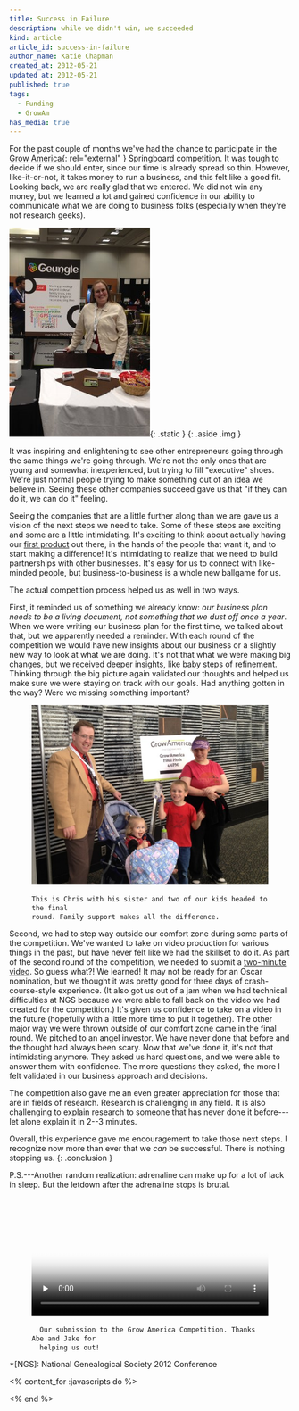 ```yaml
---
title: Success in Failure
description: while we didn't win, we succeeded
kind: article
article_id: success-in-failure
author_name: Katie Chapman
created_at: 2012-05-21
updated_at: 2012-05-21
published: true
tags:
  - Funding
  - GrowAm
has_media: true
---
```


For the past couple of months we've had the chance to participate in the [Grow
America](http://web.archive.org/web/20120621062316/http://www.growam.com/){:
rel="external" } Springboard competition.  It was tough to decide if we should
enter, since our time is already spread so thin. However, like-it-or-not, it
takes money to run a business, and this felt like a good fit. Looking back, we
are really glad that we entered. We did not win any money, but we learned a lot
and gained confidence in our ability to communicate what we are doing to
business folks (especially when they're not research geeks).

<!--MORE-->

![Katie at our half-table during the Grow America competition](growam2012-katie.jpg){: .static }
{: .aside .img }

It was inspiring and enlightening to see other entrepreneurs going through the
same things we're going through. We're not the only ones that are young and
somewhat inexperienced, but trying to fill "executive" shoes. We're just normal
people trying to make something out of an idea we believe in. Seeing these
other companies succeed gave us that "if they can do it, we can do it" feeling.

Seeing the companies that are a little further along than we are gave us a
vision of the next steps we need to take. Some of these steps are exciting and
some are a little intimidating. It's exciting to think about actually having
our [first product](/products#geungle) out there, in the hands of the people
that want it, and to start making a difference! It's intimidating to realize
that we need to build partnerships with other businesses. It's easy for us to
connect with like-minded people, but business-to-business is a whole new
ballgame for us.

The actual competition process helped us as well in two ways.

First, it reminded us of something we already know: *our business plan needs to
be a living document, not something that we dust off once a year*. When we were
writing our business plan for the first time, we talked about that, but we
apparently needed a reminder. With each round of the competition we would have
new insights about our business or a slightly new way to look at what we are
doing. It's not that what we were making big changes, but we received deeper
insights, like baby steps of refinement. Thinking through the big picture again
validated our thoughts and helped us make sure we were staying on track with
our goals. Had anything gotten in the way? Were we missing something important?

<figure class="img">
  <img class="static" alt="Chris, two kids, and a sister on the way to the final round" src="growam2012-chrisandothers.jpg" />
  <figcaption class="small">

    This is Chris with his sister and two of our kids headed to the final
    round. Family support makes all the difference.

  </figcaption>
</figure>

Second, we had to step way outside our comfort zone during some parts of the
competition. We've wanted to take on video production for various things in the
past, but have never felt like we had the skillset to do it. As part of the
second round of the competition, we needed to submit a [two-minute video](#growam-video).
So guess what?! We learned! It may not be ready for an Oscar nomination, but we
thought it was pretty good for three days of crash-course-style experience. (It
also got us out of a jam when we had technical difficulties at NGS because we
were able to fall back on the video we had created for the competition.) It's
given us confidence to take on a video in the future (hopefully with a little
more time to put it together). The other major way we were thrown outside of
our comfort zone came in the final round.  We pitched to an angel investor. We
have never done that before and the thought had always been scary. Now that
we've done it, it's not that intimidating anymore. They asked us hard
questions, and we were able to answer them with confidence. The more questions
they asked, the more I felt validated in our business approach and decisions.

The competition also gave me an even greater appreciation for those that are in
fields of research. Research is challenging in any field. It is also
challenging to explain research to someone that has never done it before---let
alone explain it in <span class="oldstyle">2--3</span> minutes.

Overall, this experience gave me encouragement to take those next steps. I
recognize now more than ever that we *can* be successful. There is nothing
stopping us.
{: .conclusion }

P.S.---Another random realization: adrenaline can make up for a lot of lack in
sleep. But the letdown after the adrenaline stops is brutal.

<figure id="growam-video">
  <div class="simple">
    <video style="width:100%;height:100%;" poster="growam2012.jpg" controls="controls" preload="none">
      <source type="video/mp4" src="growam2012_mp4.mp4" />
      <source type="video/webm" src="growam2012_webm.webm" />
      <source type="video/ogg" src="growam2012_ogv.ogv" />
    </video>
  </div>
  <figcaption class="small">

      Our submission to the Grow America Competition. Thanks Abe and Jake for
      helping us out!

  </figcaption>
</figure>


*[NGS]: National Genealogical Society 2012 Conference

<% content_for :javascripts do %>
<script>
  $('document').ready(function() {
    $('video').mediaelementplayer();
  });
</script>
<% end %>
